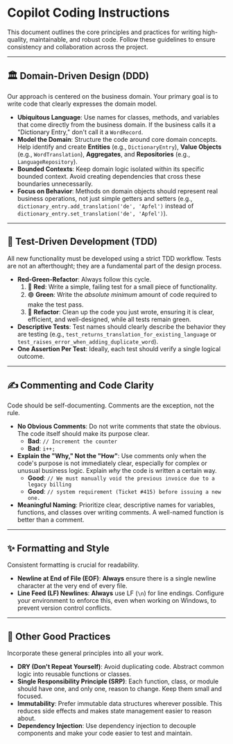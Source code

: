 # Copilot Coding Instructions

This document outlines the core principles and practices for writing high-quality, maintainable, and robust code. Follow these guidelines to ensure consistency and collaboration across the project.

***

## 🏛️ Domain-Driven Design (DDD)

Our approach is centered on the business domain. Your primary goal is to write code that clearly expresses the domain model.

* **Ubiquitous Language**: Use names for classes, methods, and variables that come directly from the business domain. If the business calls it a "Dictionary Entry," don't call it a `WordRecord`.
* **Model the Domain**: Structure the code around core domain concepts. Help identify and create **Entities** (e.g., `DictionaryEntry`), **Value Objects** (e.g., `WordTranslation`), **Aggregates**, and **Repositories** (e.g., `LanguageRepository`).
* **Bounded Contexts**: Keep domain logic isolated within its specific bounded context. Avoid creating dependencies that cross these boundaries unnecessarily.
* **Focus on Behavior**: Methods on domain objects should represent real business operations, not just simple getters and setters (e.g., `dictionary_entry.add_translation('de', 'Apfel')` instead of `dictionary_entry.set_translation('de', 'Apfel')`).

***

## 🧪 Test-Driven Development (TDD)

All new functionality must be developed using a strict TDD workflow. Tests are not an afterthought; they are a fundamental part of the design process.

* **Red-Green-Refactor**: Always follow this cycle.
    1.  🔴 **Red**: Write a simple, failing test for a small piece of functionality.
    2.  🟢 **Green**: Write the *absolute minimum* amount of code required to make the test pass.
    3.  🔵 **Refactor**: Clean up the code you just wrote, ensuring it is clear, efficient, and well-designed, while all tests remain green.
* **Descriptive Tests**: Test names should clearly describe the behavior they are testing (e.g., `test_returns_translation_for_existing_language` or `test_raises_error_when_adding_duplicate_word`).
* **One Assertion Per Test**: Ideally, each test should verify a single logical outcome.

***

## ✍️ Commenting and Code Clarity

Code should be self-documenting. Comments are the exception, not the rule.

* **No Obvious Comments**: Do not write comments that state the obvious. The code itself should make its purpose clear.
    * **Bad**: `// Increment the counter`
    * **Bad**: `i++;`
* **Explain the "Why," Not the "How"**: Use comments only when the code's purpose is not immediately clear, especially for complex or unusual business logic. Explain *why* the code is written a certain way.
    * **Good**: `// We must manually void the previous invoice due to a legacy billing`
    * **Good**: `// system requirement (Ticket #415) before issuing a new one.`
* **Meaningful Naming**: Prioritize clear, descriptive names for variables, functions, and classes over writing comments. A well-named function is better than a comment.

***

## ✨ Formatting and Style

Consistent formatting is crucial for readability.

* **Newline at End of File (EOF)**: **Always** ensure there is a single newline character at the very end of every file.
* **Line Feed (LF) Newlines**: **Always** use LF (`\n`) for line endings. Configure your environment to enforce this, even when working on Windows, to prevent version control conflicts.

***

## 🚀 Other Good Practices

Incorporate these general principles into all your work.

* **DRY (Don't Repeat Yourself)**: Avoid duplicating code. Abstract common logic into reusable functions or classes.
* **Single Responsibility Principle (SRP)**: Each function, class, or module should have one, and only one, reason to change. Keep them small and focused.
* **Immutability**: Prefer immutable data structures wherever possible. This reduces side effects and makes state management easier to reason about.
* **Dependency Injection**: Use dependency injection to decouple components and make your code easier to test and maintain.
